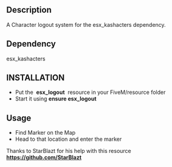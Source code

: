 ## Description

A Character logout system for the esx_kashacters dependency.

## Dependency
esx_kashacters

## INSTALLATION
* Put the  **esx_logout**  resource in your FiveM/resource folder 
* Start it using **ensure esx_logout**

## Usage
* Find Marker on the Map
* Head to that location and enter the marker

Thanks to StarBlazt for his help with this resource **https://github.com/StarBlazt**
